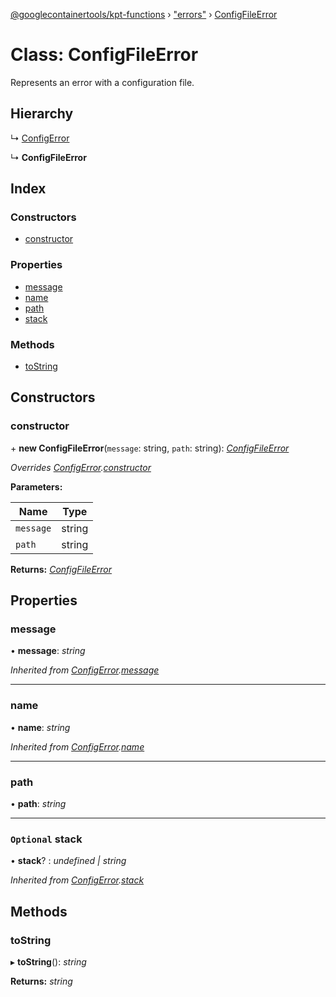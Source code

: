 [@googlecontainertools/kpt-functions](../README.md) › ["errors"](../modules/_errors_.md) › [ConfigFileError](_errors_.configfileerror.md)

# Class: ConfigFileError

Represents an error with a configuration file.

## Hierarchy

  ↳ [ConfigError](_errors_.configerror.md)

  ↳ **ConfigFileError**

## Index

### Constructors

* [constructor](_errors_.configfileerror.md#constructor)

### Properties

* [message](_errors_.configfileerror.md#message)
* [name](_errors_.configfileerror.md#name)
* [path](_errors_.configfileerror.md#path)
* [stack](_errors_.configfileerror.md#optional-stack)

### Methods

* [toString](_errors_.configfileerror.md#tostring)

## Constructors

###  constructor

\+ **new ConfigFileError**(`message`: string, `path`: string): *[ConfigFileError](_errors_.configfileerror.md)*

*Overrides [ConfigError](_errors_.configerror.md).[constructor](_errors_.configerror.md#constructor)*

**Parameters:**

Name | Type |
------ | ------ |
`message` | string |
`path` | string |

**Returns:** *[ConfigFileError](_errors_.configfileerror.md)*

## Properties

###  message

• **message**: *string*

*Inherited from [ConfigError](_errors_.configerror.md).[message](_errors_.configerror.md#message)*

___

###  name

• **name**: *string*

*Inherited from [ConfigError](_errors_.configerror.md).[name](_errors_.configerror.md#name)*

___

###  path

• **path**: *string*

___

### `Optional` stack

• **stack**? : *undefined | string*

*Inherited from [ConfigError](_errors_.configerror.md).[stack](_errors_.configerror.md#optional-stack)*

## Methods

###  toString

▸ **toString**(): *string*

**Returns:** *string*
